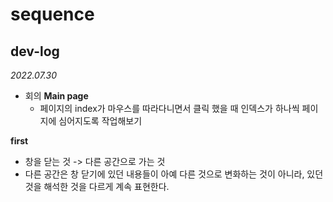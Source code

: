 # sequence

## dev-log

_2022.07.30_

- 회의
  **Main page**
  - 페이지의 index가 마우스를 따라다니면서 클릭 했을 때 인덱스가 하나씩 페이지에 심어지도록 작업해보기

**first**

- 창을 닫는 것 -> 다른 공간으로 가는 것
- 다른 공간은 창 닫기에 있던 내용들이 아예 다른 것으로 변화하는 것이 아니라, 있던 것을 해석한 것을 다르게 계속 표현한다.
